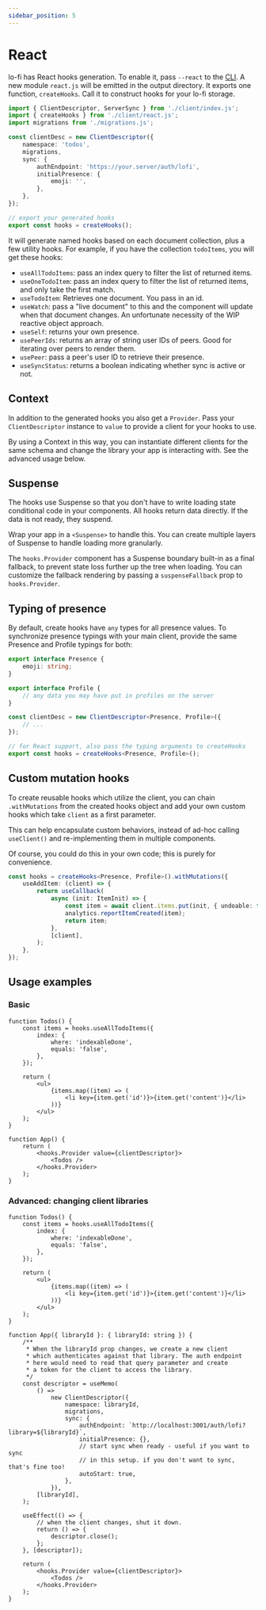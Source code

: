```yaml
---
sidebar_position: 5
---
```


# React

lo-fi has React hooks generation. To enable it, pass `--react` to the [CLI](./local-storage/generate-client). A new module `react.js` will be emitted in the output directory. It exports one function, `createHooks`. Call it to construct hooks for your lo-fi storage.

```ts
import { ClientDescriptor, ServerSync } from './client/index.js';
import { createHooks } from './client/react.js';
import migrations from './migrations.js';

const clientDesc = new ClientDescriptor({
	namespace: 'todos',
	migrations,
	sync: {
		authEndpoint: 'https://your.server/auth/lofi',
		initialPresence: {
			emoji: '',
		},
	},
});

// export your generated hooks
export const hooks = createHooks();
```

It will generate named hooks based on each document collection, plus a few utility hooks. For example, if you have the collection `todoItems`, you will get these hooks:

- `useAllTodoItems`: pass an index query to filter the list of returned items.
- `useOneTodoItem`: pass an index query to filter the list of returned items, and only take the first match.
- `useTodoItem`: Retrieves one document. You pass in an id.
- `useWatch`: pass a "live document" to this and the component will update when that document changes. An unfortunate necessity of the WIP reactive object approach.
- `useSelf`: returns your own presence.
- `usePeerIds`: returns an array of string user IDs of peers. Good for iterating over peers to render them.
- `usePeer`: pass a peer's user ID to retrieve their presence.
- `useSyncStatus`: returns a boolean indicating whether sync is active or not.

## Context

In addition to the generated hooks you also get a `Provider`. Pass your `ClientDescriptor` instance to `value` to provide a client for your hooks to use.

By using a Context in this way, you can instantiate different clients for the same schema and change the library your app is interacting with. See the advanced usage below.

## Suspense

The hooks use Suspense so that you don't have to write loading state conditional code in your components. All hooks return data directly. If the data is not ready, they suspend.

Wrap your app in a `<Suspense>` to handle this. You can create multiple layers of Suspense to handle loading more granularly.

The `hooks.Provider` component has a Suspense boundary built-in as a final fallback, to prevent state loss further up the tree when loading. You can customize the fallback rendering by passing a `suspenseFallback` prop to `hooks.Provider`.

## Typing of presence

By default, create hooks have `any` types for all presence values. To synchronize presence typings with your main client, provide the same Presence and Profile typings for both:

```ts
export interface Presence {
	emoji: string;
}

export interface Profile {
	// any data you may have put in profiles on the server
}

const clientDesc = new ClientDescriptor<Presence, Profile>({
	// ...
});

// for React support, also pass the typing arguments to createHooks
export const hooks = createHooks<Presence, Profile>();
```

## Custom mutation hooks

To create reusable hooks which utilize the client, you can chain `.withMutations` from the created hooks object and add your own custom hooks which take `client` as a first parameter.

This can help encapsulate custom behaviors, instead of ad-hoc calling `useClient()` and re-implementing them in multiple components.

Of course, you could do this in your own code; this is purely for convenience.

```ts
const hooks = createHooks<Presence, Profile>().withMutations({
	useAddItem: (client) => {
		return useCallback(
			async (init: ItemInit) => {
				const item = await client.items.put(init, { undoable: false });
				analytics.reportItemCreated(item);
				return item;
			},
			[client],
		);
	},
});
```

## Usage examples

### Basic

```tsx
function Todos() {
	const items = hooks.useAllTodoItems({
		index: {
			where: 'indexableDone',
			equals: 'false',
		},
	});

	return (
		<ul>
			{items.map((item) => (
				<li key={item.get('id')}>{item.get('content')}</li>
			))}
		</ul>
	);
}

function App() {
	return (
		<hooks.Provider value={clientDescriptor}>
			<Todos />
		</hooks.Provider>
	);
}
```

### Advanced: changing client libraries

```tsx
function Todos() {
	const items = hooks.useAllTodoItems({
		index: {
			where: 'indexableDone',
			equals: 'false',
		},
	});

	return (
		<ul>
			{items.map((item) => (
				<li key={item.get('id')}>{item.get('content')}</li>
			))}
		</ul>
	);
}

function App({ libraryId }: { libraryId: string }) {
	/**
	 * When the libraryId prop changes, we create a new client
	 * which authenticates against that library. The auth endpoint
	 * here would need to read that query parameter and create
	 * a token for the client to access the library.
	 */
	const descriptor = useMemo(
		() =>
			new ClientDescriptor({
				namespace: libraryId,
				migrations,
				sync: {
					authEndpoint: `http://localhost:3001/auth/lofi?library=${libraryId}`,
					initialPresence: {},
					// start sync when ready - useful if you want to sync
					// in this setup. if you don't want to sync, that's fine too!
					autoStart: true,
				},
			}),
		[libraryId],
	);

	useEffect(() => {
		// when the client changes, shut it down.
		return () => {
			descriptor.close();
		};
	}, [descriptor]);

	return (
		<hooks.Provider value={clientDescriptor}>
			<Todos />
		</hooks.Provider>
	);
}
```
